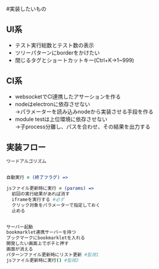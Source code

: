 #実装したいもの
## UI系
* テスト実行総数とテスト数の表示
* ツリーパターンにborderをかけたい
* 閉じるタグとショートカットキー(Ctrl+K->1~999)


## CI系
* websocketでCI連携したアサーションを作る
* nodeはelectronに依存させない  
  →パラメーターを読み込みnodeから実装させる手段を作る
* module testは上位環境に依存させない  
  →子process分離し、パスを合わせ、その結果を出力する



## 実装フロー
```coffee
ワードアルゴリズム


自動実行 = (終了フラグ) =>

jsファイル更新時に実行 = (params) =>
  前回の実行結果があれば消す
  iframeを実行する #必ず
  クリック対象をパラメーターで指定しておく
  止める


サーバー起動
bookmarklet連携サーバーを持つ
ブックマークにbookmarkletを入れる
開発したい画面上でポチと押す
画面が消える
パターンファイル更新時にリスト更新 #監視1
jsファイル更新時に実行() #監視2

```
